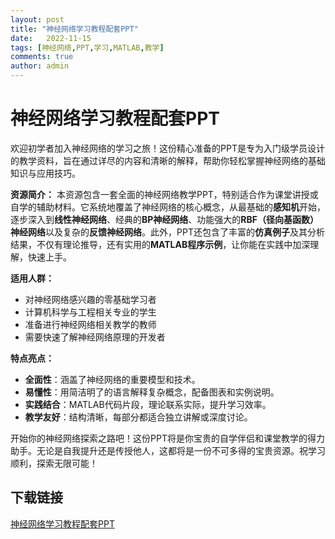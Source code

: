 ```yaml
---
layout: post
title: "神经网络学习教程配套PPT"
date:   2022-11-15
tags: [神经网络,PPT,学习,MATLAB,教学]
comments: true
author: admin
---
```

# 神经网络学习教程配套PPT

欢迎初学者加入神经网络的学习之旅！这份精心准备的PPT是专为入门级学员设计的教学资料，旨在通过详尽的内容和清晰的解释，帮助你轻松掌握神经网络的基础知识与应用技巧。

**资源简介：**
本资源包含一套全面的神经网络教学PPT，特别适合作为课堂讲授或自学的辅助材料。它系统地覆盖了神经网络的核心概念，从最基础的**感知机**开始，逐步深入到**线性神经网络**、经典的**BP神经网络**、功能强大的**RBF（径向基函数）神经网络**以及复杂的**反馈神经网络**。此外，PPT还包含了丰富的**仿真例子**及其分析结果，不仅有理论推导，还有实用的**MATLAB程序示例**，让你能在实践中加深理解，快速上手。

**适用人群：**
- 对神经网络感兴趣的零基础学习者
- 计算机科学与工程相关专业的学生
- 准备进行神经网络相关教学的教师
- 需要快速了解神经网络原理的开发者

**特点亮点：**
- **全面性**：涵盖了神经网络的重要模型和技术。
- **易懂性**：用简洁明了的语言解释复杂概念，配备图表和实例说明。
- **实践结合**：MATLAB代码片段，理论联系实际，提升学习效率。
- **教学友好**：结构清晰，每部分都适合独立讲解或深度讨论。

开始你的神经网络探索之路吧！这份PPT将是你宝贵的自学伴侣和课堂教学的得力助手。无论是自我提升还是传授他人，这都将是一份不可多得的宝贵资源。祝学习顺利，探索无限可能！

## 下载链接

[神经网络学习教程配套PPT](https://pan.quark.cn/s/134fe1bb45d2)
